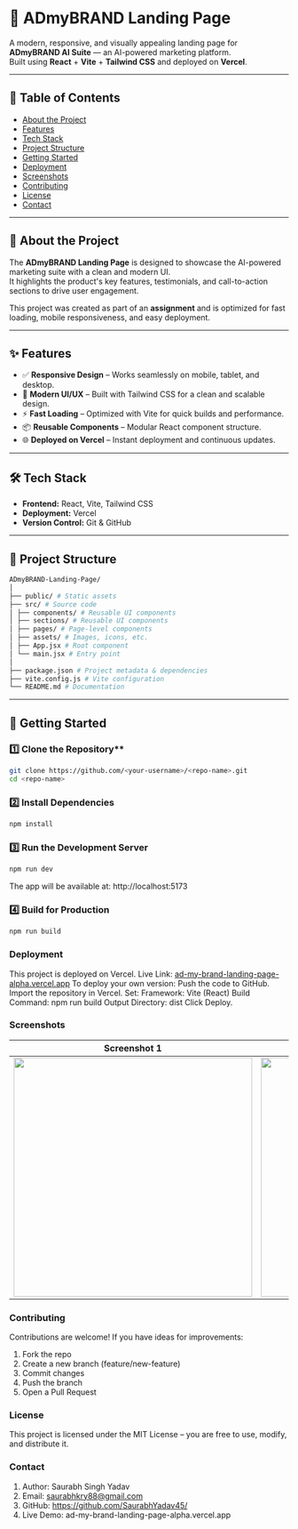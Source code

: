 # 🚀 ADmyBRAND Landing Page

A modern, responsive, and visually appealing landing page for **ADmyBRAND AI Suite** — an AI-powered marketing platform.  
Built using **React** + **Vite** + **Tailwind CSS** and deployed on **Vercel**.

---

## 📌 Table of Contents
- [About the Project](#-about-the-project)
- [Features](#-features)
- [Tech Stack](#-tech-stack)
- [Project Structure](#-project-structure)
- [Getting Started](#-getting-started)
- [Deployment](#-deployment)
- [Screenshots](#-screenshots)
- [Contributing](#-contributing)
- [License](#-license)
- [Contact](#-contact)

---

## 📖 About the Project
The **ADmyBRAND Landing Page** is designed to showcase the AI-powered marketing suite with a clean and modern UI.  
It highlights the product's key features, testimonials, and call-to-action sections to drive user engagement.

This project was created as part of an **assignment** and is optimized for fast loading, mobile responsiveness, and easy deployment.

---

## ✨ Features
- ✅ **Responsive Design** – Works seamlessly on mobile, tablet, and desktop.
- 🎨 **Modern UI/UX** – Built with Tailwind CSS for a clean and scalable design.
- ⚡ **Fast Loading** – Optimized with Vite for quick builds and performance.
- 📦 **Reusable Components** – Modular React component structure.
- 🌐 **Deployed on Vercel** – Instant deployment and continuous updates.

---

## 🛠 Tech Stack
- **Frontend:** React, Vite, Tailwind CSS
- **Deployment:** Vercel
- **Version Control:** Git & GitHub

---

## 📂 Project Structure
```bash
ADmyBRAND-Landing-Page/
│
├── public/ # Static assets
├── src/ # Source code
│ ├── components/ # Reusable UI components
│ ├── sections/ # Reusable UI components
│ ├── pages/ # Page-level components
│ ├── assets/ # Images, icons, etc.
│ ├── App.jsx # Root component
│ └── main.jsx # Entry point
│
├── package.json # Project metadata & dependencies
├── vite.config.js # Vite configuration
└── README.md # Documentation
```

---

## 🚀 Getting Started

### 1️⃣ Clone the Repository**
```bash
git clone https://github.com/<your-username>/<repo-name>.git
cd <repo-name>
```
### 2️⃣ Install Dependencies
```bash
npm install
```
### 3️⃣ Run the Development Server
```bash
npm run dev
```
The app will be available at:
http://localhost:5173
### 4️⃣ Build for Production
```bash
npm run build
```

### Deployment
This project is deployed on Vercel.
Live Link:  [ad-my-brand-landing-page-alpha.vercel.app](https://ad-my-brand-landing-page-alpha.vercel.app/)
To deploy your own version:
Push the code to GitHub.
Import the repository in Vercel.
Set:
Framework: Vite (React)
Build Command: npm run build
Output Directory: dist
Click Deploy.

### Screenshots
| Screenshot 1 | Screenshot 2 |
|--------------|--------------|
| <img src="https://github.com/user-attachments/assets/fa60c368-f584-43e0-8b85-83b05681c5bd" width="430"/> | <img src="https://github.com/user-attachments/assets/1c19575f-b19a-48ed-8d1e-d01aedabf99e" width="430"/> |




### Contributing
Contributions are welcome!
If you have ideas for improvements:
1. Fork the repo
2. Create a new branch (feature/new-feature)
3. Commit changes
4. Push the branch
5. Open a Pull Request

### License
This project is licensed under the MIT License – you are free to use, modify, and distribute it.

### Contact
1. Author: Saurabh Singh Yadav
2. Email:  saurabhkry88@gmail.com
3. GitHub: https://github.com/SaurabhYadav45/
4. Live Demo: ad-my-brand-landing-page-alpha.vercel.app


